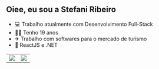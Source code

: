 ## Oiee, eu sou a Stefani Ribeiro


- 💻 Trabalho atualmente com Desenvolvimento Full-Stack
- 👩🏻 Tenho 19 anos
- ✈  Trabalho com softwares para o mercado de turismo
- 💙  ReactJS e .NET

<table>
  <tr>
    <td>
      <img src="https://github-readme-stats.vercel.app/api?username=StefaniRibeiro&show_icons=true&theme=dark" />
    </td>
    <td>
      <img src="https://github-readme-stats.vercel.app/api/top-langs/?username=StefaniRibeiro&layout=compact&theme=dark" />
    </td>
  </tr>
</table>
